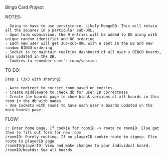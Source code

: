 Bingo Card Project

NOTES:

    - Going to have to use persistence. Likely MongoDB. This will retain all the squares in a particular sub-URL.
    - Upon form submission, the 9 entries will be added to DB along with unique random identifier and OG ordering
    - Each new user will get sub-sub-URL with a spot in the DB and new random BINGO ordering
    - Socket.io to maintain realtime dashboard of all user's BINGO boards, also updated in the DB.
    - Cookies to remember user's room/session

TO DO:

    Step 1 (3x3 with sharing)

    - Auto redirect to correct room based on cookies.
    - Create middleware to check db for user ID correctness
    - Create the boards page to show blank versions of all boards in this room in the db with names
    - Use sockets with rooms to have each user's boards updated on the main boards page.


FLOW:

    /: Enter home page. If cookie for roomID -> route to roomID. Else get them to fill out form for new room
    /roomID: Purely routing. If no playerID cookie route to signup. Else route to playerID page
    /roomID/playerID: View and make changes to your individual board. 
    /roomID/boards: See all boards


